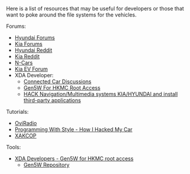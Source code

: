 Here is a list of resources that may be useful for developers or those that want to poke around the file systems for the vehicles.

Forums:<br>
* [Hyundai Forums](https://www.hyundai-forums.com/search/1653339/?q=Engineer+mode&o=relevance)<br>
* [Kia Forums](https://www.kia-forums.com/search/1131366/?q=Engineer+mode&o=relevance)<br>
* [Hyundai Reddit](https://www.reddit.com/r/Hyundai/search/?q=Engineer+Mode)<br>
* [Kia Reddit](https://www.reddit.com/r/Kia/search/?q=Engineer+Mode)<br>
* [N-Cars](https://n-cars.net/forums/threads/radio-engineer-mode-android.2406/)<br>
* [Kia EV Forum](https://www.kiaevforums.com/search/185005/?q=Engineering+mode&o=relevance)<br>
* XDA Developer:
  * [Connected Car Discussions](https://xdaforums.com/f/connected-car.3835)
  * [Gen5W For HKMC Root Access](https://xdaforums.com/t/gen5w-for-hkmc-root-access.4402715/)
  * [HACK Navigation/Multimedia systems KIA/HYUNDAI and install third-party applications]()

Tutorials:<br>
* [OviRadio](https://www.oviradio.cz/hyundai-kia-radio-engineering-mode-en)<br>
* [Programming With Style - How I Hacked My Car](https://programmingwithstyle.com/posts/howihackedmycar/)<br>
* [XAKCOP](https://xakcop.com/post/hyundai-hack/) 

Tools: <br>
* [XDA Developers - Gen5W for HKMC root access](https://xdaforums.com/t/gen5w-for-hkmc-root-access.4402715/)
  * [Gen5W Repository](https://gitlab.com/g4933/gen5w)
